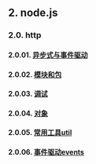 ## 2. node.js

### 2.0. http

#### 2.0.01. [异步式与事件驱动](https://github.com/ivyTa/ivyTa.github.io/blob/master/node/00-introduction/01-异步式与事件驱动.md)
#### 2.0.02. [模块和包](https://github.com/ivyTa/ivyTa.github.io/blob/master/node/00-introduction/02-模块和包.md)
#### 2.0.03. [调试](https://github.com/ivyTa/ivyTa.github.io/blob/master/node/00-introduction/03-调试.md)
#### 2.0.04. [对象](https://github.com/ivyTa/ivyTa.github.io/blob/master/node/00-introduction/04-对象.md)
#### 2.0.05. [常用工具util](https://github.com/ivyTa/ivyTa.github.io/blob/master/node/00-introduction/05-常用工具util.md)
#### 2.0.06. [事件驱动events](https://github.com/ivyTa/ivyTa.github.io/blob/master/node/00-introduction/06-事件驱动events.md)
